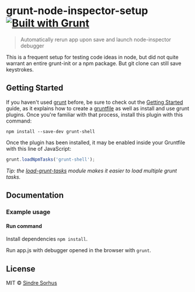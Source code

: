 # grunt-node-inspector-setup [![Built with Grunt](https://cdn.gruntjs.com/builtwith.png)](http://gruntjs.com/)

> Automatically rerun app upon save and launch node-inspector debugger

This is a frequent setup for testing code ideas in node, but did not quite warrant an entire grunt-init or a npm package.
But git clone can still save keystrokes.


## Getting Started

If you haven't used [grunt][] before, be sure to check out the [Getting Started][] guide, as it explains how to create a [gruntfile][Getting Started] as well as install and use grunt plugins. Once you're familiar with that process, install this plugin with this command:

```shell
npm install --save-dev grunt-shell
```

Once the plugin has been installed, it may be enabled inside your Gruntfile with this line of JavaScript:

```js
grunt.loadNpmTasks('grunt-shell');
```

*Tip: the [load-grunt-tasks](https://github.com/sindresorhus/load-grunt-tasks) module makes it easier to load multiple grunt tasks.*

[grunt]: http://gruntjs.com
[Getting Started]: https://github.com/gruntjs/grunt/wiki/Getting-started


## Documentation


### Example usage


#### Run command

Install dependencies `npm install`.

Run app.js with debugger opened in the browser with `grunt`.

## License

MIT © [Sindre Sorhus](http://sindresorhus.com)

